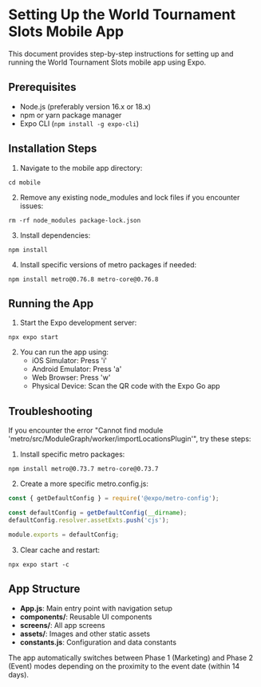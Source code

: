 # Setting Up the World Tournament Slots Mobile App

This document provides step-by-step instructions for setting up and running the World Tournament Slots mobile app using Expo.

## Prerequisites

- Node.js (preferably version 16.x or 18.x)
- npm or yarn package manager
- Expo CLI (`npm install -g expo-cli`)

## Installation Steps

1. Navigate to the mobile app directory:
```
cd mobile
```

2. Remove any existing node_modules and lock files if you encounter issues:
```
rm -rf node_modules package-lock.json
```

3. Install dependencies:
```
npm install
```

4. Install specific versions of metro packages if needed:
```
npm install metro@0.76.8 metro-core@0.76.8
```

## Running the App

1. Start the Expo development server:
```
npx expo start
```

2. You can run the app using:
   - iOS Simulator: Press 'i'
   - Android Emulator: Press 'a'
   - Web Browser: Press 'w'
   - Physical Device: Scan the QR code with the Expo Go app

## Troubleshooting

If you encounter the error "Cannot find module 'metro/src/ModuleGraph/worker/importLocationsPlugin'", try these steps:

1. Install specific metro packages:
```
npm install metro@0.73.7 metro-core@0.73.7
```

2. Create a more specific metro.config.js:
```js
const { getDefaultConfig } = require('@expo/metro-config');

const defaultConfig = getDefaultConfig(__dirname);
defaultConfig.resolver.assetExts.push('cjs');

module.exports = defaultConfig;
```

3. Clear cache and restart:
```
npx expo start -c
```

## App Structure

- **App.js**: Main entry point with navigation setup
- **components/**: Reusable UI components
- **screens/**: All app screens
- **assets/**: Images and other static assets
- **constants.js**: Configuration and data constants

The app automatically switches between Phase 1 (Marketing) and Phase 2 (Event) modes depending on the proximity to the event date (within 14 days).